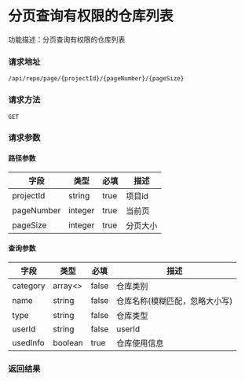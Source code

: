 # 分页查询有权限的仓库列表
功能描述：分页查询有权限的仓库列表

### 请求地址
```
/api/repo/page/{projectId}/{pageNumber}/{pageSize}
```

### 请求方法
`GET`
### 请求参数
#### 路径参数

| 字段 | 类型 | 必填 | 描述 |
| -------- | -------- | -------- | -------- |
| projectId     | string   | true       | 项目id |
| pageNumber     | integer   | true       | 当前页 |
| pageSize     | integer   | true       | 分页大小 |

#### 查询参数

| 字段 | 类型 | 必填 | 描述 |
| -------- | -------- | -------- | -------- |
| category     | array<>   | false       | 仓库类别 |
| name     | string   | false       | 仓库名称(模糊匹配，忽略大小写) |
| type     | string   | false       | 仓库类型 |
| userId     | string   | false       | userId |
| usedInfo     | boolean   | true       | 仓库使用信息 |



### 返回结果

